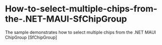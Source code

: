 # How-to-select-multiple-chips-from-the-.NET-MAUI-SfChipGroup
The sample demonstrates how to select multiple chips from the .NET MAUI ChipGroup [SfChipGroup]
